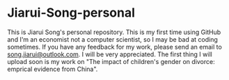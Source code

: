 # Jiarui-Song-personal
This is Jiarui Song's personal repository.
This is my first time using GitHub and I'm an economist not a computer scientist, so I may be bad at coding sometimes.
If you have any feedback for my work, please send an email to song.jiarui@outlook.com.
I will be very appreciated.
The first thing I will upload soon is my work on "The impact of children's gender on divorce: emprical evidence from China".
